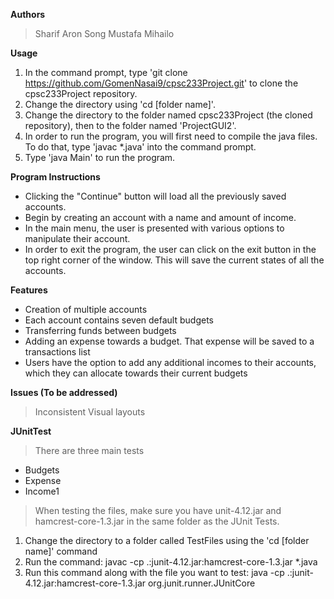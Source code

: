 **Authors**
> Sharif
> Aron 
> Song
> Mustafa
> Mihailo

**Usage** 
1. In the command prompt, type 'git clone https://github.com/GomenNasai9/cpsc233Project.git' to clone the cpsc233Project repository.
2. Change the directory using 'cd [folder name]'.
3. Change the directory to the folder named cpsc233Project (the cloned repository), then to the folder named 'ProjectGUI2'.
4. In order to run the program, you will first need to compile the java files. To do that, type 'javac *.java' into the command prompt.
5. Type 'java Main' to run the program. 

**Program Instructions**
- Clicking the "Continue" button will load all the previously saved accounts.
- Begin by creating an account with a name and amount of income. 
- In the main menu, the user is presented with various options to manipulate their account.
- In order to exit the program, the user can click on the exit button in the top right corner of the window. This will save the             current states of all the accounts.

**Features**
- Creation of multiple accounts
- Each account contains seven default budgets
- Transferring funds between budgets
- Adding an expense towards a budget. That expense will be saved to a transactions list
- Users have the option to add any additional incomes to their accounts, which they can allocate towards their current budgets



**Issues (To be addressed)**
> Inconsistent Visual layouts 


**JUnitTest**
> There are three main tests
  - Budgets
  - Expense
  - Income1

> When testing the files, make sure you have unit-4.12.jar and hamcrest-core-1.3.jar in the same folder as the JUnit Tests.
1. Change the directory to a folder called TestFiles using the 'cd [folder name]' command
2. Run the command: javac -cp .:junit-4.12.jar:hamcrest-core-1.3.jar *.java
3. Run this command along with the file you want to test: java -cp .:junit-4.12.jar:hamcrest-core-1.3.jar org.junit.runner.JUnitCore <test class>


